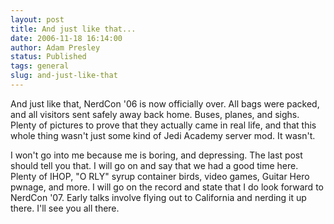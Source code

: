 ```yaml
---
layout: post
title: And just like that...
date: 2006-11-18 16:14:00
author: Adam Presley
status: Published
tags: general
slug: and-just-like-that
---
```


And just like that, NerdCon '06 is now officially over. All bags were
packed, and all visitors sent safely away back home. Buses, planes, and
sighs. Plenty of pictures to prove that they actually came in real life,
and that this whole thing wasn't just some kind of Jedi Academy server
mod. It wasn't.  
  
I won't go into me because me is boring, and depressing. The last post
should tell you that. I will go on and say that we had a good time here.
Plenty of IHOP, "O RLY" syrup container birds, video games, Guitar Hero
pwnage, and more. I will go on the record and state that I do look
forward to NerdCon '07. Early talks involve flying out to California and
nerding it up there. I'll see you all there.
